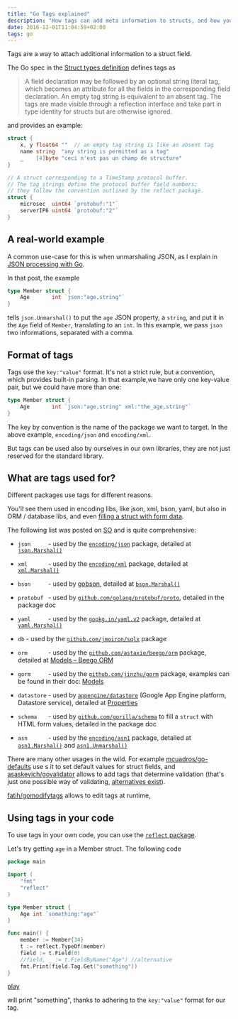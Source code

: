 ```yaml
---
title: "Go Tags explained"
description: "How tags can add meta information to structs, and how you can take advantage"
date: 2016-12-01T11:04:59+02:00
tags: go
---
```


Tags are a way to attach additional information to a struct field.

The Go spec in the [Struct types definition](https://golang.org/ref/spec#Struct_types) defines tags as

> A field declaration may be followed by an optional string literal tag, which becomes an attribute for all the fields in the corresponding field declaration. An empty tag string is equivalent to an absent tag. The tags are made visible through a reflection interface and take part in type identity for structs but are otherwise ignored.

and provides an example:

```go
struct {
    x, y float64 ""  // an empty tag string is like an absent tag
    name string  "any string is permitted as a tag"
    _    [4]byte "ceci n'est pas un champ de structure"
}

// A struct corresponding to a TimeStamp protocol buffer.
// The tag strings define the protocol buffer field numbers;
// they follow the convention outlined by the reflect package.
struct {
    microsec  uint64 `protobuf:"1"`
    serverIP6 uint64 `protobuf:"2"`
}
```

## A real-world example

A common use-case for this is when unmarshaling JSON, as I explain in [JSON processing with Go](/go-json/).

In that post, the example

```go
type Member struct {
    Age       int `json:"age,string"`
}
```

tells `json.Unmarshal()` to put the `age` JSON property, a `string`, and put it in the `Age` field of `Member`, translating to an `int`. In this example, we pass `json` two informations, separated with a comma.

## Format of tags

Tags use the `key:"value"` format. It's not a strict rule, but a convention, which provides built-in parsing. In that example,we have only one key-value pair, but we could have more than one:

```go
type Member struct {
    Age       int `json:"age,string" xml:"the_age,string"`
}
```

The key by convention is the name of the package we want to target. In the above example, `encoding/json` and `encoding/xml`.

But tags can be used also by ourselves in our own libraries, they are not just reserved for the standard library.

## What are tags used for?

Different packages use tags for different reasons.

You'll see them used in encoding libs, like json, xml, bson, yaml, but also in ORM / database libs, and even [filling a struct with form data](http://godoc.org/github.com/gorilla/schema).

The following list was posted on [SO](https://stackoverflow.com/a/30889373/205039) and is quite comprehensive:

- `json     ` - used by the [`encoding/json`][11] package, detailed at [`json.Marshal()`][12]
- `xml      ` - used by the [`encoding/xml`][13] package, detailed at [`xml.Marshal()`][14]
- `bson     ` - used by [gobson][15], detailed at [`bson.Marshal()`][16]
- `protobuf ` - used by [`github.com/golang/protobuf/proto`][17], detailed in the package doc
- `yaml     ` - used by the [`gopkg.in/yaml.v2`][18] package, detailed at [`yaml.Marshal()`][19]
- `db` - used by the [`github.com/jmoiron/sqlx`][20] package
- `orm      ` - used by the [`github.com/astaxie/beego/orm`][21] package, detailed at [Models – Beego ORM][22]
- `gorm     ` - used by the [`github.com/jinzhu/gorm`][23] package, examples can be found in their doc: [Models][24]
- `datastore` - used by [`appengine/datastore`][25] (Google App Engine platform, Datastore service), detailed at [Properties][26]
- `schema   ` - used by [`github.com/gorilla/schema`][27] to fill a `struct` with HTML form values, detailed in the package doc
- `asn      ` - used by the [`encoding/asn1`][28] package, detailed at [`asn1.Marshal()`][29] and [`asn1.Unmarshal()`][30]

  [11]: https://golang.org/pkg/encoding/json/
  [12]: https://golang.org/pkg/encoding/json/#Marshal
  [13]: https://golang.org/pkg/encoding/xml/
  [14]: https://golang.org/pkg/encoding/xml/#Marshal
  [15]: https://labix.org/gobson
  [16]: http://godoc.org/gopkg.in/mgo.v2/bson#Marshal
  [17]: http://godoc.org/github.com/golang/protobuf/proto
  [18]: https://godoc.org/gopkg.in/yaml.v2
  [19]: https://godoc.org/gopkg.in/yaml.v2#Marshal
  [20]: https://godoc.org/github.com/jmoiron/sqlx
  [21]: https://godoc.org/github.com/astaxie/beego/orm
  [22]: https://beego.me/docs/mvc/model/overview.md
  [23]: https://github.com/jinzhu/gorm
  [24]: http://jinzhu.me/gorm/models.html
  [25]: https://cloud.google.com/appengine/docs/go/datastore/reference
  [26]: https://cloud.google.com/appengine/docs/go/datastore/reference#hdr-Properties
  [27]: http://godoc.org/github.com/gorilla/schema
  [28]: https://golang.org/pkg/encoding/asn1/
  [29]: https://golang.org/pkg/encoding/asn1/#Marshal
  [30]: https://golang.org/pkg/encoding/asn1/#Unmarshal

There are many other usages in the wild. For example [mcuadros/go-defaults](https://github.com/mcuadros/go-defaults) use s it to set default values for struct fields, and [asaskevich/govalidator](https://github.com/asaskevich/govalidator) allows to add tags that determine validation (that's just one possible way of validating, [alternatives exist](https://github.com/go-ozzo/ozzo-validation)).

[fatih/gomodifytags](https://github.com/fatih/gomodifytags) allows to edit tags at runtime,

## Using tags in your code

To use tags in your own code, you can use the [`reflect` package](https://golang.org/pkg/reflect/).

Let's try getting `age` in a Member struct. The following code

```go
package main

import (
    "fmt"
    "reflect"
)

type Member struct {
    Age int `something:"age"`
}

func main() {
    member := Member{34}
    t := reflect.TypeOf(member)
    field := t.Field(0)
    //field, _ := t.FieldByName("Age") //alternative
    fmt.Print(field.Tag.Get("something"))
}
```

[play](https://play.golang.org/p/LQMI_14SHr)

will print "something", thanks to adhering to the `key:"value"` format for our tag.


